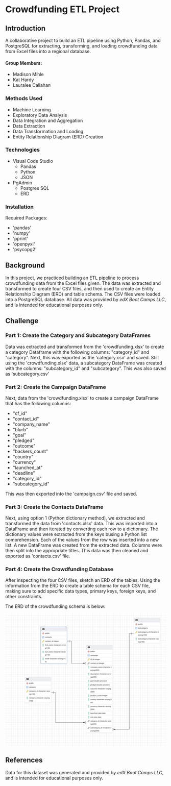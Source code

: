# Crowdfunding ETL Project 
## Introduction
A collaborative project to build an ETL pipeline using Python, Pandas, and PostgreSQL for extracting, transforming, and loading crowdfunding data from Excel files into a regional database.

#### Group Members: 
* Madison Mihle 
* Kat Hardy 
* Lauralee Callahan 

### Methods Used
* Machine Learning
* Exploratory Data Analysis 
* Data Integration and Aggregation 
* Data Extraction 
* Data Transformation and Loading
* Entity Relationship Diagram (ERD) Creation 

### Technologies 
* Visual Code Studio 
    * Pandas 
    * Python 
    * JSON 
* PgAdmin 
    * Postgres SQL 
    * ERD

### Installation 
Required Packages: 
* 'pandas'
* 'numpy'
* 'pprint'
* 'openpyxl'
* 'psycopg2' 

## Background
In this project, we practiced building an ETL pipeline to process crowdfunding data from the Excel files given. The data was extracted and transformed to create four CSV files, and then used to create an Entity Relationship Diagram (ERD) and table schema. The CSV files were loaded into a PostgreSQL database. All data was provided by _edX Boot Camps LLC_, and is intended for educational purposes only.

## Challenge 
### Part 1: Create the Category and Subcategory DataFrames
Data was extracted and transformed from the 'crowdfunding.xlsx' to create a category Dataframe with the following columns: "category_id" and "category". Next, this was exported as the 'category.csv' and saved. Still using the 'crowdfunding.xlsx' data, a subcategory DataFrame was created with the columns: "subcategory_id" and "subcategory". This was also saved as 'subcategory.csv'

### Part 2: Create the Campaign DataFrame
Next, data from the 'crowdfunding.xlsx' to create a campaign DataFrame that has the following columns: 
* "cf_id"
* "contact_id"
* "company_name" 
* "blurb" 
* "goal"
* "pledged" 
* "outcome" 
* "backers_count"
* "country" 
* "currency"
* "launched_at" 
* "deadline" 
* "category_id" 
* "subcategory_id"

This was then exported into the 'campaign.csv' file and saved. 

### Part 3: Create the Contacts DataFrame
Next, using option 1 (Python dictionary method), we extracted and transformed the data from 'contacts.xlsx' data. This was imported into a DataFrame and then iterated by converting each row to a dictionary. The dictionary values were extracted from the keys busing a Python list comprehension. Each of the values from the row was inserted into a new list. A new DataFrame was created from the extracted data. Columns were then split into the appropriate titles. This data was then cleaned and exported as 'contacts.csv' file. 

### Part 4: Create the Crowdfunding Database 
After inspecting the four CSV files, sketch an ERD of the tables. Using the information from the ERD to create a table schema for each CSV file, making sure to add specific data types, primary keys, foreign keys, and other constraints. 

The ERD of the crowdfunding schema is below: 

![alt text](https://github.com/maddieemihle/Crowdfunding_ETL/blob/main/ERD.png?raw=true) 

## References 
Data for this dataset was generated and provided by _edX Boot Camps LLC_, and is intended for educational purposes only.